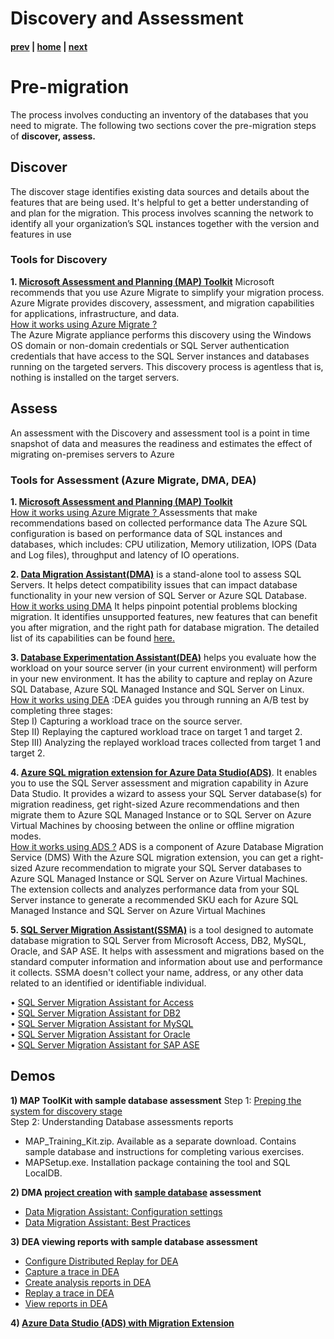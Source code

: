 # Discovery and Assessment

#### [prev](./choosewhichsql.md) | [home](./readme.md)  | [next](./remediation.md)


# Pre-migration
The process involves conducting an inventory of the databases that you need to migrate. 
The following two sections cover the pre-migration steps of **discover, assess.**

## Discover
The discover stage identifies existing data sources and details about the features that are being used. It's helpful to get a better understanding of and plan for the migration. This process involves scanning the network to identify all your organization’s SQL instances together with the version and features in use

### **Tools for Discovery**
**1. [Microsoft Assessment and Planning (MAP) Toolkit](https://www.microsoft.com/en-us/download/details.aspx?id=7826&msclkid=8e7def7ecffe11ec8c3035a0624ed880)**
Microsoft recommends that you use Azure Migrate to simplify your migration process. Azure Migrate provides discovery, assessment, and migration capabilities for applications, infrastructure, and data.</br>
[How it works using Azure Migrate ?](https://docs.microsoft.com/en-us/sql/sql-server/migrate/guides/sql-server-to-sql-server-upgrade-guide?view=sql-server-ver16#discover) </br>
The Azure Migrate appliance performs this discovery using the Windows OS domain or non-domain credentials or SQL Server authentication credentials that have access to the SQL Server instances and databases running on the targeted servers. This discovery process is agentless that is, nothing is installed on the target servers.</br>

## Assess
An assessment with the Discovery and assessment tool is a point in time snapshot of data and measures the readiness and estimates the effect of migrating on-premises servers to Azure

### **Tools for Assessment** (Azure Migrate, DMA, DEA)

**1. [Microsoft Assessment and Planning (MAP) Toolkit](https://www.microsoft.com/en-us/download/details.aspx?id=7826&msclkid=8e7def7ecffe11ec8c3035a0624ed880)**</br>
[How it works using Azure Migrate ? ](https://docs.microsoft.com/en-us/azure/migrate/concepts-azure-sql-assessment-calculation#types-of-assessments)
Assessments that make recommendations based on collected performance data
The Azure SQL configuration is based on performance data of SQL instances and databases, which includes: CPU utilization, Memory utilization, IOPS (Data and Log files), throughput and latency of IO operations.

**2. [Data Migration Assistant(DMA)](https://www.microsoft.com/en-us/download/details.aspx?id=53595)** is a stand-alone tool to assess SQL Servers. It helps detect compatibility issues that can impact database functionality in your new version of SQL Server or Azure SQL Database.</br>
[How it works using DMA](https://docs.microsoft.com/en-us/sql/dma/dma-migrateonpremsqltosqldb?view=sql-server-ver16)
It helps pinpoint potential problems blocking migration. It identifies unsupported features, new features that can benefit you after migration, and the right path for database migration. The detailed list of its capabilities can be found [here.](https://docs.microsoft.com/en-us/sql/dma/dma-overview?view=sql-server-ver16#capabilities)


**3. [Database Experimentation Assistant(DEA)](https://docs.microsoft.com/en-us/sql/dea/database-experimentation-assistant-overview?view=sql-server-ver15)** helps you evaluate how the workload on your source server (in your current environment) will perform in your new environment. It has the ability to capture and replay on Azure SQL Database, Azure SQL Managed Instance and SQL Server on Linux.</br>
[How it works using DEA](https://docs.microsoft.com/en-us/sql/dea/database-experimentation-assistant-overview?view=sql-server-ver15#solution-architecture-for-comparing-workloads) :DEA guides you through running an A/B test by completing three stages:</br>
	Step I) Capturing a workload trace on the source server.</br>
	Step II) Replaying the captured workload trace on target 1 and target 2.</br>
  Step III) Analyzing the replayed workload traces collected from target 1 and target 2.</br>

**4. [Azure SQL migration extension for Azure Data Studio(ADS)](https://docs.microsoft.com/en-us/sql/azure-data-studio/extensions/azure-sql-migration-extension?view=sql-server-ver16)**. It enables you to use the SQL Server assessment and migration capability in Azure Data Studio.
It provides a wizard to assess your SQL Server database(s) for migration readiness, get right-sized Azure recommendations and then migrate them to Azure SQL Managed Instance or to SQL Server on Azure Virtual Machines by choosing between the online or offline migration modes.</br>
[How it works using ADS ?](https://docs.microsoft.com/en-us/azure/dms/migration-using-azure-data-studio)
ADS is a component of Azure Database Migration Service (DMS)
With the Azure SQL migration extension, you can get a right-sized Azure recommendation to migrate your SQL Server databases to Azure SQL Managed Instance or SQL Server on Azure Virtual Machines. The extension collects and analyzes performance data from your SQL Server instance to generate a recommended SKU each for Azure SQL Managed Instance and SQL Server on Azure Virtual Machines 

**5. [SQL Server Migration Assistant(SSMA)](https://docs.microsoft.com/en-us/sql/ssma/sql-server-migration-assistant?view=sql-server-ver15)** is a tool designed to automate database migration to SQL Server from Microsoft Access, DB2, MySQL, Oracle, and SAP ASE. It helps with assessment and migrations based on the standard computer information and information about use and performance it collects. SSMA doesn't collect your name, address, or any other data related to an identified or identifiable individual.

• [SQL Server Migration Assistant for Access](https://docs.microsoft.com/en-us/sql/ssma/access/sql-server-migration-assistant-for-access-accesstosql?view=sql-server-ver15)</br>
• [SQL Server Migration Assistant for DB2](https://docs.microsoft.com/en-us/sql/ssma/db2/sql-server-migration-assistant-for-db2-db2tosql?view=sql-server-ver15)</br>
• [SQL Server Migration Assistant for MySQL](https://docs.microsoft.com/en-us/sql/ssma/mysql/sql-server-migration-assistant-for-mysql-mysqltosql?view=sql-server-ver15)</br>
• [SQL Server Migration Assistant for Oracle](https://docs.microsoft.com/en-us/sql/ssma/oracle/sql-server-migration-assistant-for-oracle-oracletosql?view=sql-server-ver15) </br>
• [SQL Server Migration Assistant for SAP ASE](https://docs.microsoft.com/en-us/sql/ssma/sybase/sql-server-migration-assistant-for-sybase-sybasetosql?view=sql-server-ver15)</br>


## Demos
**1) MAP ToolKit with sample database assessment**
Step 1: [Preping the system for discovery stage](https://docs.microsoft.com/en-us/sql/sql-server/migrate/guides/sql-server-to-sql-server-upgrade-guide?view=sql-server-ver16#discover-stage) </br>
Step 2: Understanding Database assessments reports </br>
* MAP_Training_Kit.zip. Available as a separate download. Contains sample database and instructions for completing various exercises.</br>
* MAPSetup.exe. Installation package containing the tool and SQL LocalDB.</br>

**2) DMA [project creation](https://docs.microsoft.com/en-us/sql/dma/dma-migrateonpremsqltosqldb?view=sql-server-ver16#create-a-new-migration-project) with [sample database](https://github.com/microsoft/sql-server-samples/tree/master/samples/databases) assessment**

* [Data Migration Assistant: Configuration settings](https://docs.microsoft.com/en-us/sql/dma/dma-configurationsettings?view=sql-server-ver16)
* [Data Migration Assistant: Best Practices](https://docs.microsoft.com/en-us/sql/dma/dma-bestpractices?view=sql-server-ver16)
   
**3) DEA viewing reports with sample database assessment**
* [Configure Distributed Replay for DEA](https://docs.microsoft.com/en-us/sql/dea/database-experimentation-assistant-configure-replay?view=sql-server-ver16)
* [Capture a trace in DEA](https://docs.microsoft.com/en-us/sql/dea/database-experimentation-assistant-capture-trace?view=sql-server-ver16)
* [Create analysis reports in DEA](https://docs.microsoft.com/en-us/sql/dea/database-experimentation-assistant-create-report?view=sql-server-ver16)
* [Replay a trace in DEA](https://docs.microsoft.com/en-us/sql/dea/database-experimentation-assistant-replay-trace?view=sql-server-ver16)
* [View reports in DEA](https://docs.microsoft.com/en-us/sql/dea/database-experimentation-assistant-view-report?view=sql-server-ver16)</br>

**4) [Azure Data Studio (ADS) with Migration Extension](https://docs.microsoft.com/en-us/sql/azure-data-studio/extensions/azure-sql-migration-extension)**
